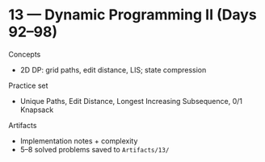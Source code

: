 # 13 — Dynamic Programming II (Days 92–98)

Concepts
- 2D DP: grid paths, edit distance, LIS; state compression

Practice set
- Unique Paths, Edit Distance, Longest Increasing Subsequence, 0/1 Knapsack

Artifacts
- Implementation notes + complexity
- 5–8 solved problems saved to `Artifacts/13/`
